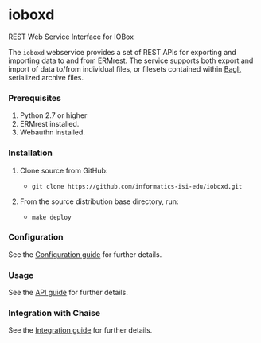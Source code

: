 # ioboxd
REST Web Service Interface for IOBox

The `ioboxd` webservice provides a set of REST APIs for exporting and importing data to and from ERMrest.
 The service supports both export and import of data to/from individual files, or filesets contained within 
 [BagIt](https://datatracker.ietf.org/doc/draft-kunze-bagit/) serialized archive files.


### Prerequisites
1. Python 2.7 or higher
2. ERMrest installed.
3. Webauthn installed.

### Installation
1. Clone source from GitHub:
    * `git clone https://github.com/informatics-isi-edu/ioboxd.git`


2. From the source distribution base directory, run:
    * `make deploy`

### Configuration

See the [Configuration guide](./doc/config.md) for further details.

### Usage

See the [API guide](./doc/api.md) for further details.

### Integration with Chaise

See the [Integration guide](./doc/integration.md) for further details.
